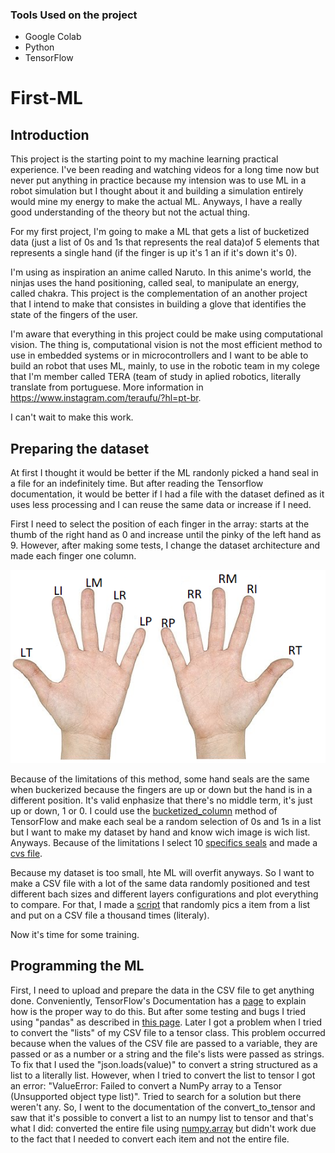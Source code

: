 ### Tools Used on the project
- Google Colab
- Python 
- TensorFlow

# First-ML
## Introduction
  This project is the starting point to my machine learning practical experience. I've been reading and watching videos for a long time now but never put anything in practice because my intension was to use ML in a robot simulation but I thought about it and building a simulation entirely would mine my energy to make the actual ML. Anyways, I have a really good understanding of the theory but not the actual thing.

  For my first project, I'm going to make a ML that gets a list of bucketized data (just a list of 0s and 1s that represents the real data)of 5 elements that represents a single hand (if the finger is up it's 1 an if it's down it's 0). 

  I'm using as inspiration an anime called Naruto. In this anime's world, the ninjas uses the hand positioning, called seal, to manipulate an energy, called chakra. 
This project is the complementation of an another project that I intend to make that consistes in building a glove that identifies the state of the fingers of the user.

  I'm aware that everything in this project could be make using computational vision. The thing is, computational vision is not the most efficient method to use in embedded systems or in microcontrollers and I want to be able to build an robot that uses ML, mainly, to use in the robotic team in my colege that I'm member called TERA (team of study in aplied robotics, literally translate from portuguese. More information in https://www.instagram.com/teraufu/?hl=pt-br.

  I can't wait to make this work.

## Preparing the dataset
  At first I thought it would be better if the ML randonly picked a hand seal in a file for an indefinitely time. But after reading the Tensorflow documentation, it would be better if I had a file with the dataset defined as it uses less processing and I can reuse the same data or increase if I need.
  
  First I need to select the position of each finger in the array: starts at the thumb of the right hand as 0 and increase until the pinky of the left hand as 9. However, after making some tests, I change the dataset architecture and made each finger one column.
  
  ![hand-seal](/Dataset/Hand_Enumaration.png?raw=true)
  
  Because of the limitations of this method, some hand seals are the same when buckerized because the fingers are up or down but the hand is in a different position. It's valid enphasize that there's no middle term, it's just up or down, 1 or 0. I could use the [bucketized_column](https://www.tensorflow.org/api_docs/python/tf/feature_column/bucketized_column) method of TensorFlow and make each seal be a random selection of 0s and 1s in a list but I want to make my dataset by hand and know wich image is wich list. Anyways. Because of the limitations I select 10 [specifics seals](Dataset/img/) and made a [cvs file](Dataset/data_set.csv).
  
  Because my dataset is too small, hte ML will overfit anyways. So I want to make a CSV file with a lot of the same data randomly positioned and test different bach sizes and different layers configurations and plot everything to compare. For that, I made a [script](Dataset/generate_dataset.py) that randomly pics a item from a list and put on a CSV file a thousand times (literaly). 
  
  Now it's time for some training.
  
## Programming the ML
  First, I need to upload and prepare the data in the CSV file to get anything done. Conveniently, TensorFlow's Documentation has a [page](https://www.tensorflow.org/tutorials/load_data/csv) to explain how is the proper way to do this. But after some testing and bugs I tried using "pandas" as described in [this page](https://www.tensorflow.org/tutorials/structured_data/feature_columns). Later I got a problem when I tried to convert the "lists" of my CSV file to a tensor class. This problem occurred because when the values of the CSV file are passed to a variable, they are passed or as a number or a string and the file's lists were passed as strings. To fix that I used the "json.loads(value)" to convert a string structured as a list to a literally list. However, when I tried to convert the list to tensor I got an error: "ValueError: Failed to convert a NumPy array to a Tensor (Unsupported object type list)". Tried to search for a solution but there weren't any. So, I went to the documentation of the convert_to_tensor and saw that it's possible to convert a list to an numpy list to tensor and that's what I did: converted the entire file using [numpy.array](https://numpy.org/doc/stable/reference/generated/numpy.array.html) but didn't work due to the fact that I needed to convert each item and not the entire file.
